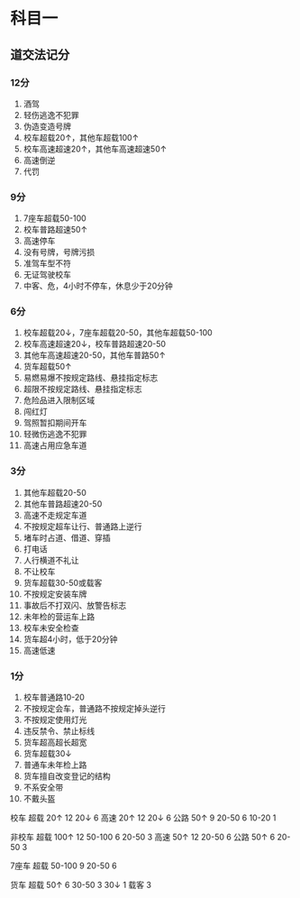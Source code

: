 # 科目一

## 道交法记分

### 12分

1. 酒驾
2. 轻伤逃逸不犯罪
3. 伪造变造号牌
4. 校车超载20↑，其他车超载100↑
5. 校车高速超速20↑，其他车高速超速50↑
6. 高速倒逆
7. 代罚

### 9分

1. 7座车超载50-100
2. 校车普路超速50↑
3. 高速停车
4. 没有号牌，号牌污损
5. 准驾车型不符
6. 无证驾驶校车
7. 中客、危，4小时不停车，休息少于20分钟

### 6分

1. 校车超载20↓，7座车超载20-50，其他车超载50-100
2. 校车高速超速20↓，校车普路超速20-50
3. 其他车高速超速20-50，其他车普路50↑
4. 货车超载50↑
5. 易燃易爆不按规定路线、悬挂指定标志
6. 超限不按规定路线、悬挂指定标志
7. 危险品进入限制区域
8. 闯红灯
9. 驾照暂扣期间开车
10. 轻微伤逃逸不犯罪
11. 高速占用应急车道

### 3分

1. 其他车超载20-50
2. 其他车普路超速20-50
3. 高速不走规定车道
4. 不按规定超车让行、普通路上逆行
5. 堵车时占道、借道、穿插
6. 打电话
7. 人行横道不礼让
8. 不让校车
9. 货车超载30-50或载客
10. 不按规定安装车牌
11. 事故后不打双闪、放警告标志
12. 未年检的营运车上路
13. 校车未安全检查
14. 货车超4小时，低于20分钟
15. 高速低速

### 1分

1. 校车普通路10-20
2. 不按规定会车，普通路不按规定掉头逆行
3. 不按规定使用灯光
4. 违反禁令、禁止标线
5. 货车超高超长超宽
6. 货车超载30↓
7. 普通车未年检上路
8. 货车擅自改变登记的结构
9. 不系安全带
10. 不戴头盔

校车 超载 20↑ 12
          20↓ 6
     高速 20↑ 12
          20↓ 6
     公路 50↑ 9
          20-50 6
          10-20 1

非校车 超载 100↑ 12
            50-100 6
            20-50 3
       高速 50↑ 12
            20-50 6
       公路 50↑ 6
            20-50 3

7座车 超载 50-100 9
           20-50 6

货车 超载 50↑ 6
          30-50 3
          30↓ 1
     载客 3
